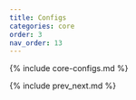 ```yaml
---
title: Configs
categories: core
order: 3
nav_order: 13
---
```


{% include core-configs.md %}

{% include prev_next.md %}

